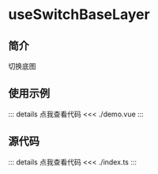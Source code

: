 # useSwitchBaseLayer

## 简介

切换底图

## 使用示例

<script setup>
import Demo from './demo.vue'
</script>

<ClientOnly>
<Demo />
</ClientOnly>

::: details 点我查看代码
<<< ./demo.vue
:::

## 源代码

::: details 点我查看代码
<<< ./index.ts
:::
